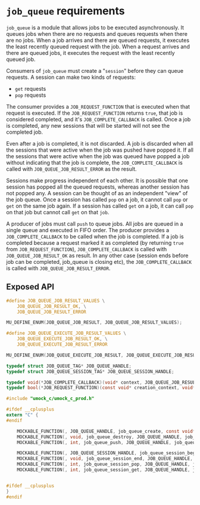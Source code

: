 # `job_queue` requirements

`job_queue` is a module that allows jobs to be executed asynchronously. It queues jobs when there are no requests and queues requests when there are no jobs. When a job arrives and there are queued requests, it executes the least recently queued request with the job. When a request arrives and there are queued jobs, it executes the request with the least recently queued job.

Consumers of `job_queue` must create a "`session`" before they can queue requests. A session can make two kinds of requests:

- `get` requests
- `pop` requests

The consumer provides a `JOB_REQUEST_FUNCTION` that is executed when that request is executed. If the `JOB_REQUEST_FUNCTION` returns `true`, that job is considered completed, and it's  `JOB_COMPLETE_CALLBACK` is called. Once a job is completed, any new sessions that will be started will not see the completed job.

Even after a job is completed, it is not discarded. A job is discarded when all the sessions that were active when the job was pushed have popped it. If all the sessions that were active when the job was queued have popped a job without indicating that the job is complete, the `JOB_COMPLETE_CALLBACK` is called with `JOB_QUEUE_JOB_RESULT_ERROR` as the result.

Sessions make progress independent of each other. It is possible that one session has popped all the queued requests, whereas another session has not popped any. A session can be thought of as an independent "view" of the job queue. Once a session has called `pop` on a job, it cannot call `pop` or `get` on the same job again. If a session has called `get` on a job, it can call `pop` on that job but cannot call `get` on that `job`.

A producer of jobs must call `push` to queue jobs. All jobs are queued in a single queue and executed in FIFO order. The producer provides a `JOB_COMPLETE_CALLBACK` to be called when the job is completed. If a job is completed because a request marked it as completed (by returning `true` from `JOB_REQUEST_FUNCTION`), `JOB_COMPLETE_CALLBACK` is called with `JOB_QUEUE_JOB_RESULT_OK` as result. In any other case (session ends before job can be completed, job_queue is closing etc), the `JOB_COMPLETE_CALLBACK` is called with `JOB_QUEUE_JOB_RESULT_ERROR`.

## Exposed API

```c
#define JOB_QUEUE_JOB_RESULT_VALUES \
    JOB_QUEUE_JOB_RESULT_OK, \
    JOB_QUEUE_JOB_RESULT_ERROR

MU_DEFINE_ENUM(JOB_QUEUE_JOB_RESULT, JOB_QUEUE_JOB_RESULT_VALUES);

#define JOB_QUEUE_EXECUTE_JOB_RESULT_VALUES \
    JOB_QUEUE_EXECUTE_JOB_RESULT_OK, \
    JOB_QUEUE_EXECUTE_JOB_RESULT_ERROR

MU_DEFINE_ENUM(JOB_QUEUE_EXECUTE_JOB_RESULT, JOB_QUEUE_EXECUTE_JOB_RESULT_VALUES);

typedef struct JOB_QUEUE_TAG* JOB_QUEUE_HANDLE;
typedef struct JOB_QUEUE_SESSION_TAG* JOB_QUEUE_SESSION_HANDLE;

typedef void(*JOB_COMPLETE_CALLBACK)(void* context, JOB_QUEUE_JOB_RESULT result);
typedef bool(*JOB_REQUEST_FUNCTION)(const void* creation_context, void* job_request_context, void* job);

#include "umock_c/umock_c_prod.h"

#ifdef __cplusplus
extern "C" {
#endif

    MOCKABLE_FUNCTION(, JOB_QUEUE_HANDLE, job_queue_create, const void*, creation_context);
    MOCKABLE_FUNCTION(, void, job_queue_destroy, JOB_QUEUE_HANDLE, job_queue);
    MOCKABLE_FUNCTION(, int, job_queue_push, JOB_QUEUE_HANDLE, job_queue, void*, job, JOB_COMPLETE_CALLBACK, job_complete_callback, void*, job_complete_callback_context);

    MOCKABLE_FUNCTION(, JOB_QUEUE_SESSION_HANDLE, job_queue_session_begin, JOB_QUEUE_HANDLE, job_queue);
    MOCKABLE_FUNCTION(, void, job_queue_session_end, JOB_QUEUE_HANDLE, job_queue, JOB_QUEUE_SESSION_HANDLE, job_queue_session);
    MOCKABLE_FUNCTION(, int, job_queue_session_pop, JOB_QUEUE_HANDLE, job_queue, JOB_QUEUE_SESSION_HANDLE, job_queue_session, JOB_REQUEST_FUNCTION, job_request_function, void*, job_request_context);
    MOCKABLE_FUNCTION(, int, job_queue_session_get, JOB_QUEUE_HANDLE, job_queue, JOB_QUEUE_SESSION_HANDLE, job_queue_session, JOB_REQUEST_FUNCTION, job_request_function, void*, job_request_context);


#ifdef __cplusplus
}
#endif
```

